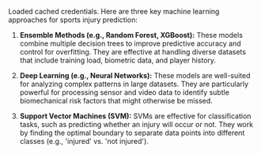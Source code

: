 Loaded cached credentials.
Here are three key machine learning approaches for sports injury prediction:

1.  **Ensemble Methods (e.g., Random Forest, XGBoost):** These models combine multiple decision trees to improve predictive accuracy and control for overfitting. They are effective at handling diverse datasets that include training load, biometric data, and player history.

2.  **Deep Learning (e.g., Neural Networks):** These models are well-suited for analyzing complex patterns in large datasets. They are particularly powerful for processing sensor and video data to identify subtle biomechanical risk factors that might otherwise be missed.

3.  **Support Vector Machines (SVM):** SVMs are effective for classification tasks, such as predicting whether an injury will occur or not. They work by finding the optimal boundary to separate data points into different classes (e.g., 'injured' vs. 'not injured').
